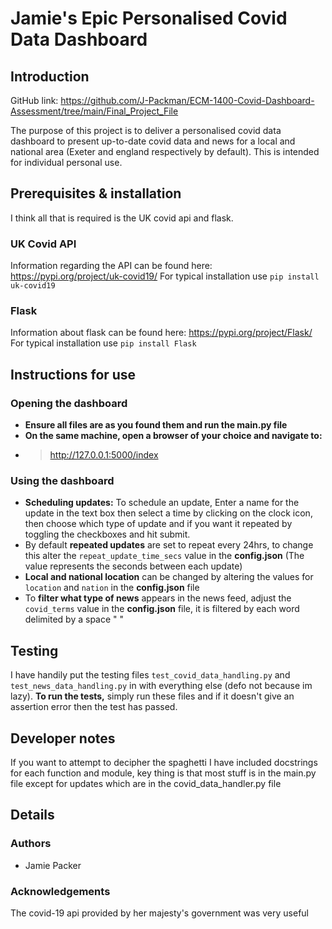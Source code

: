 # Jamie's Epic Personalised Covid Data Dashboard

## Introduction
GitHub link: https://github.com/J-Packman/ECM-1400-Covid-Dashboard-Assessment/tree/main/Final_Project_File

The purpose of this project is to deliver a personalised covid data dashboard to present up-to-date 
covid data and news for a local and national area (Exeter and england respectively by default).
This is intended for individual personal use.

## Prerequisites & installation
I think all that is required is the UK covid api and flask.
### UK Covid API
Information regarding the API can be found here: https://pypi.org/project/uk-covid19/
For typical installation use ```pip install uk-covid19```
### Flask
Information about flask can be found here: https://pypi.org/project/Flask/
For typical installation use ```pip install Flask```
## Instructions for use
### Opening the dashboard
-  **Ensure all files are as you found them and run the main.py file**
-  **On the same machine, open a browser of your choice and navigate to:**
-  > http://127.0.0.1:5000/index
### Using the dashboard
- **Scheduling updates:** To schedule an update, Enter a name for the update in the text box then select a time by clicking on the clock icon, then choose which type of update and if you want it repeated by toggling the checkboxes and hit submit.
- By default **repeated updates** are set to repeat every 24hrs, to change this alter the ```repeat_update_time_secs``` value in the **config.json** (The value represents the seconds between each update)
- **Local and national location** can be changed by altering the values for ```location``` and ```nation``` in the **config.json** file
- To **filter what type of news** appears in the news feed, adjust the ```covid_terms``` value in the **config.json** file, it is filtered by each word delimited by a space " "
## Testing
I have handily put the testing files ```test_covid_data_handling.py``` and ```test_news_data_handling.py``` in with everything else (defo not because im lazy). **To run the tests,** simply run these files and if it doesn't give an assertion error then the test has passed.
## Developer notes
If you want to attempt to decipher the spaghetti I have included docstrings for each function and module, key thing is that most stuff is in the main.py file except for updates which are in the covid_data_handler.py file
## Details
### Authors
- Jamie Packer
### Acknowledgements
The covid-19 api provided by her majesty's government was very useful

